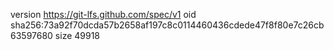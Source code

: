 version https://git-lfs.github.com/spec/v1
oid sha256:73a92f70dcda57b2658af197c8c0114460436cdede47f8f80e7c26cb63597680
size 49918
